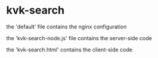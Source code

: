 # kvk-search

the 'default' file contains the nginx configuration

the 'kvk-search-node.js' file contains the server-side code

the 'kvk-search.html' contains the client-side code
